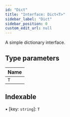 ```yaml
---
id: "Dict"
title: "Interface: Dict<T>"
sidebar_label: "Dict"
sidebar_position: 0
custom_edit_url: null
---
```


A simple dictionary interface.

## Type parameters

| Name |
| :------ |
| `T` |

## Indexable

▪ [key: `string`]: `T`
